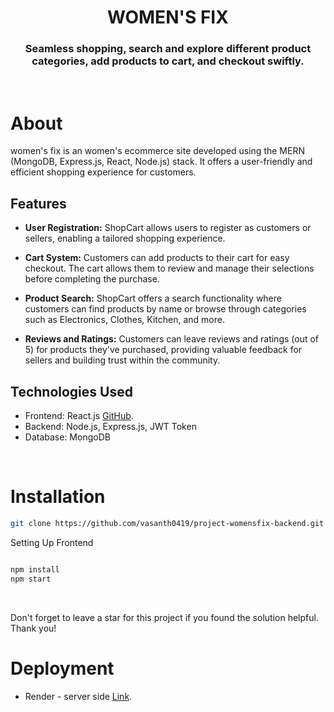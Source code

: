 <h1 align="center">
    WOMEN'S FIX
</h1>

<h3 align="center">
Seamless shopping, search and explore different product categories, add products to cart, and checkout swiftly. 
</h3>

<br>

# About

women's fix is an women's ecommerce site developed using the MERN (MongoDB, Express.js, React, Node.js) stack. It offers a user-friendly and efficient shopping experience for customers.

## Features

- **User Registration:** ShopCart allows users to register as customers or sellers, enabling a tailored shopping experience.

- **Cart System:** Customers can add products to their cart for easy checkout. The cart allows them to review and manage their selections before completing the purchase.

- **Product Search:** ShopCart offers a search functionality where customers can find products by name or browse through categories such as Electronics, Clothes, Kitchen, and more.

- **Reviews and Ratings:** Customers can leave reviews and ratings (out of 5) for products they've purchased, providing valuable feedback for sellers and building trust within the community.

## Technologies Used

- Frontend: React.js [GitHub](https://github.com/vasanth0419/project-womensfix-frontend.git).
- Backend: Node.js, Express.js, JWT Token
- Database: MongoDB

<br>

# Installation

```sh
git clone https://github.com/vasanth0419/project-womensfix-backend.git
```

Setting Up Frontend

```sh

npm install
npm start
```

<br>

Don't forget to leave a star for this project if you found the solution helpful. Thank you!

# Deployment

- Render - server side [Link](https://project-womensfix-backend.onrender.com).
